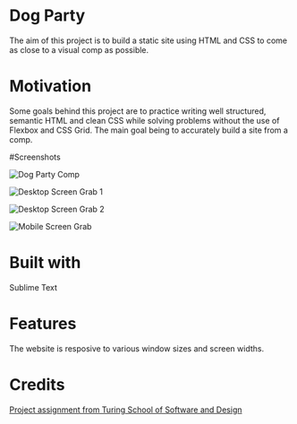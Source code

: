 # Dog Party

The aim of this project is to build a static site using HTML and CSS to come as close to a visual comp as possible.

# Motivation

Some goals behind this project are to practice writing well structured, semantic HTML and clean CSS while solving problems without the use of Flexbox and CSS Grid. The main goal being to accurately build a site from a comp.

#Screenshots

![Dog Party Comp](dog-party/README-images/dog-party-comp.png "Dog Party Comp")

![Desktop Screen Grab 1](dog-party/README-images/desktop-screenshot-1.png "Desktop Screen 1 Grab")

![Desktop Screen Grab 2](dog-party/README-images/destop-screenshot-2.png "Desktop Screen 2 Grab")

![Mobile Screen Grab](dog-party/README-images/mobile-screenshot.png "Optional title")

# Built with

Sublime Text

# Features

The website is resposive to various window sizes and screen widths.

# Credits

[Project assignment from Turing School of Software and Design](http://frontend.turing.io/projects/dog-party-js-edition.html)

